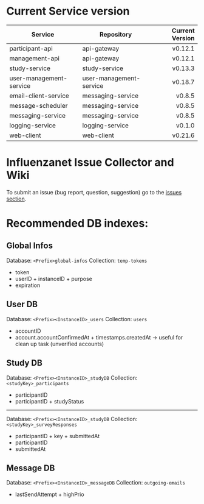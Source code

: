 # Current Service version

| Service        | Repository           | Current Version  |
| -------------- | -------------------- | ----------------:|
| participant-api      | api-gateway | v0.12.1 |
| management-api      | api-gateway | v0.12.1 |
| study-service      | study-service | v0.13.3 |
| user-management-service      | user-management-service | v0.18.7 |
| email-client-service      | messaging-service | v0.8.5 |
| message-scheduler      | messaging-service | v0.8.5 |
| messaging-service      | messaging-service | v0.8.5 |
| logging-service      | logging-service | v0.1.0 |
| web-client      | web-client | v0.21.6 |


# Influenzanet Issue Collector and Wiki

To submit an issue (bug report, question, suggestion) go to the [issues section](https://github.com/influenzanet/influenzanet/issues).

# Recommended DB indexes:

## Global Infos
Database: 
```<Prefix>global-infos```
Collection: 
```temp-tokens```

- token
- userID + instanceID + purpose
- expiration

## User DB
Database: 
```<Prefix><InstanceID>_users```
Collection: 
```users```

- accountID
- account.accountConfirmedAt + timestamps.createdAt -> useful for clean up task (unverified accounts)

## Study DB
Database: 
```<Prefix><InstanceID>_studyDB```
Collection: 
```<studyKey>_participants```

- participantID
- participantID + studyStatus

---

Database: 
```<Prefix><InstanceID>_studyDB```
Collection: 
```<studyKey>_surveyResponses```

- participantID + key + submittedAt
- participantID
- submittedAt

## Message DB

Database:
```<Prefix><InstanceID>_messageDB```
Collection: 
```outgoing-emails```
- lastSendAttempt + highPrio
